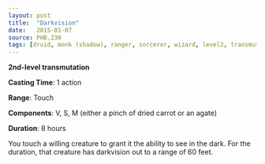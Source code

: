 ```yaml
---
layout: post
title:  "Darkvision"
date:   2015-01-07
source: PHB.230
tags: [druid, monk (shadow), ranger, sorcerer, wizard, level2, transmutation]
---
```


**2nd-level transmutation**

**Casting Time**: 1 action

**Range**: Touch

**Components**: V, S, M (either a pinch of dried carrot or an agate)

**Duration**: 8 hours

You touch a willing creature to grant it the ability to see in the dark. For the duration, that creature has darkvision out to a range of 60 feet.
